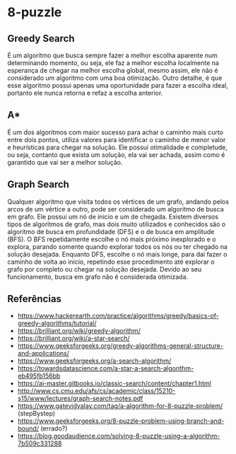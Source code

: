 # 8-puzzle
## Greedy Search
É um algoritmo que busca sempre fazer a melhor escolha aparente num determinando momento, ou seja, ele faz a melhor escolha localmente na esperança de chegar na melhor escolha global, mesmo assim, ele não é considerado um algoritmo com uma boa otimização. Outro detalhe, é que esse algoritmo possui apenas uma oportunidade para fazer a escolha ideal, portanto ele nunca retorna e refaz a escolha anterior.
## A*
É um dos algoritmos com maior sucesso para achar o caminho mais curto entre dois pontos, utiliza valores para identificar o caminho de menor valor e heurísticas para chegar na solução. Ele possui otimalidade e completude, ou seja, contanto que exista um solução, ela vai ser achada, assim como é garantido que vai ser a melhor solução.
## Graph Search
Qualquer algoritmo que visita todos os vértices de um grafo, andando pelos arcos de um vértice a outro, pode ser considerado um algoritmo de busca em grafo. Ele possui um nó de inicio e um de chegada. Existem diversos tipos de algoritmos de grafo, mas dois muito utilizados e conhecidos são o algoritmo de busca em profundidade (DFS) e o de busca em amplitude (BFS). O BFS repetidamente escolhe o nó mais próximo inexplorado e o explora, parando somente quando explorar todos os nós ou ter chegado na solução desejada. Enquanto DFS, escolhe o nó mais longe, para daí fazer o caminho de volta ao inicio, repetindo esse procedimento até explorar o grafo por completo ou chegar na solução desejada. Devido ao seu funcionamento, busca em grafo não é considerada otimizada.
## Referências
- https://www.hackerearth.com/practice/algorithms/greedy/basics-of-greedy-algorithms/tutorial/
- https://brilliant.org/wiki/greedy-algorithm/
- https://brilliant.org/wiki/a-star-search/
- https://www.geeksforgeeks.org/greedy-algorithms-general-structure-and-applications/
- https://www.geeksforgeeks.org/a-search-algorithm/
- https://towardsdatascience.com/a-star-a-search-algorithm-eb495fb156bb
- https://ai-master.gitbooks.io/classic-search/content/chapter1.html
- http://www.cs.cmu.edu/afs/cs/academic/class/15210-s15/www/lectures/graph-search-notes.pdf
- https://www.gatevidyalay.com/tag/a-algorithm-for-8-puzzle-problem/ (stepBystep)
- https://www.geeksforgeeks.org/8-puzzle-problem-using-branch-and-bound/ (errado?)
- https://blog.goodaudience.com/solving-8-puzzle-using-a-algorithm-7b509c331288
